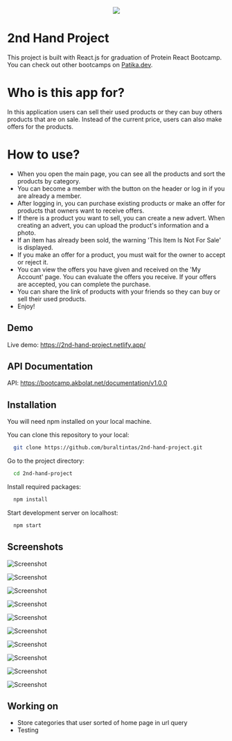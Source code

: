 <p align="center">
  <img 
    src="https://i.ibb.co/T1yrJpt/logo.png"
  >
</p>

# 2nd Hand Project

This project is built with React.js for graduation of Protein React Bootcamp. You can check out other bootcamps on [Patika.dev](https://www.patika.dev/tr/bootcamp).

# Who is this app for?

In this application users can sell their used products or they can buy others products that are on sale. Instead of the current price, users can also make offers for the products.

# How to use?

- When you open the main page, you can see all the products and sort the products by category.
- You can become a member with the button on the header or log in if you are already a member.
- After logging in, you can purchase existing products or make an offer for products that owners want to receive offers.
- If there is a product you want to sell, you can create a new advert. When creating an advert, you can upload the product's information and a photo.
- If an item has already been sold, the warning 'This Item Is Not For Sale' is displayed.
- If you make an offer for a product, you must wait for the owner to accept or reject it.
- You can view the offers you have given and received on the 'My Account' page. You can evaluate the offers you receive. If your offers are accepted, you can complete the purchase.
- You can share the link of products with your friends so they can buy or sell their used products.
- Enjoy!

## Demo

Live demo: https://2nd-hand-project.netlify.app/

## API Documentation

API: https://bootcamp.akbolat.net/documentation/v1.0.0

## Installation

You will need npm installed on your local machine.

You can clone this repository to your local:

```bash
  git clone https://github.com/buraltintas/2nd-hand-project.git
```

Go to the project directory:

```bash
  cd 2nd-hand-project
```

Install required packages:

```bash
  npm install
```

Start development server on localhost:

```bash
  npm start
```

## Screenshots

![Screenshot](https://i.ibb.co/r0qXC6f/1.png)

![Screenshot](https://i.ibb.co/BrsGD8D/Screen-Shot-2022-04-29-at-14-09-39.png)

![Screenshot](https://i.ibb.co/n0DCrWh/3.png)

![Screenshot](https://i.ibb.co/Nm8kDHJ/Screen-Shot-2022-04-29-at-14-10-26.png)

![Screenshot](https://i.ibb.co/kJLRywR/5.png)

![Screenshot](https://i.ibb.co/G7jtxPw/Screen-Shot-2022-04-29-at-14-10-46.png)

![Screenshot](https://i.ibb.co/grtJWCk/Screen-Shot-2022-04-29-at-14-11-24.png)

![Screenshot](https://i.ibb.co/h9BPyBj/Screen-Shot-2022-04-29-at-14-13-20.png)

![Screenshot](https://i.ibb.co/jwmgjc3/9.png)

![Screenshot](https://i.ibb.co/Wc3n1Ph/10.png)

## Working on

- Store categories that user sorted of home page in url query
- Testing
